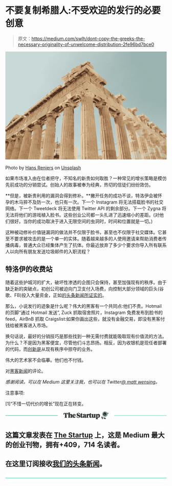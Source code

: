 # 不要复制希腊人:不受欢迎的发行的必要创意

> 原文：<https://medium.com/swlh/dont-copy-the-greeks-the-necessary-originality-of-unwelcome-distribution-2fe96bd7bce0>

![](img/4167b9e311373d94b89f33750c3016f1.png)

Photo by [Hans Reniers](https://unsplash.com/photos/DELDTYAjPrg?utm_source=unsplash&utm_medium=referral&utm_content=creditCopyText) on [Unsplash](https://unsplash.com/search/photos/greece?utm_source=unsplash&utm_medium=referral&utm_content=creditCopyText)

如果市场准入由在位者把守，不知名的新贵如何取胜？一种常见的增长策略是模仿先前成功的分销尝试。创始人的故事被奉为经典，热切的信徒们纷纷效仿。

**但是，被新贵利用的漏洞会得到修补。**撇开任务的成功不谈，特洛伊会被怀孕的木马猝不及防一次，也只有一次。下一个 Instagram 将无法搭载脸书的社交网络。下一个 Tweetdeck 将无法使用 Twitter API 的剩余部分。下一个 Zygna 将无法将他们的游戏植入脸书。这些创业公司都一头扎进了迅速缩小的差距。(对他们很好。当你的成功取决于进入无限空间的虫洞时，时间和位置就是一切。)

这种被动修补价值链漏洞的做法并不仅限于脸书，甚至也不仅限于社交媒体。它甚至不要求被攻击的是一个单一的实体。随着越来越多的人使用邀请来帮助消费者传播病毒，普通大众已经集体产生了抗体。你最近放弃了多少个要求你导入所有联系人以向所有朋友发送垃圾邮件的入职流程？

## 特洛伊的收费站

随着这些护城河的扩大，破坏性渗透的企图只会保持，甚至加强现有的秩序。由于缺乏新的突破点，初创公司被迫向门卫支付入场费，向控制大部分领域的巨头(谷歌、FB)投入大量资金，正如[的头条新闻所证实的](https://medium.com/u/8edc94d7a232#ed9ecd09e08c)。

那么，小说发行的迹象是什么呢？伟大的黑客有一个共同点:他们不贵。Hotmail 的页脚“通过 Hotmail 发送”, Zuck 抓取宿舍照片，Instagram 免费发布到脸书的 feed，AirBnB 抓取 Craigslist:如果你画出这些，就没有金融交易，即没有黑客付钱给被黑客进入市场。

换句话说，最好的分销技巧是那些找到一种无需付费就能吸取现有价值流的方法。为什么？不是因为黑客便宜，尽管他们斗志昂扬。相反，因为收银机是现任者部署的代码，而[创新是](/@devaul/https-medium-com-devaul-innovation-isnt-what-you-think-it-is-52f03a9d2d7d)从现有秩序中掠夺的业务。

伟大的艺术家不会临摹。他们也不付钱。

对[黑客新闻](https://news.ycombinator.com/item?id=18874769)的评论。

*感谢阅读。可以在 Medium 这里关注我，也可以在 Twitter*[*@ matt wensing*](https://twitter.com/mattwensing)*。*

注意事项:

[1]“不惜一切代价的增长”现在正在转变。

[![](img/308a8d84fb9b2fab43d66c117fcc4bb4.png)](https://medium.com/swlh)

## 这篇文章发表在 [The Startup](https://medium.com/swlh) 上，这是 Medium 最大的创业刊物，拥有+409，714 名读者。

## 在这里订阅接收[我们的头条新闻](http://growthsupply.com/the-startup-newsletter/)。

[![](img/b0164736ea17a63403e660de5dedf91a.png)](https://medium.com/swlh)